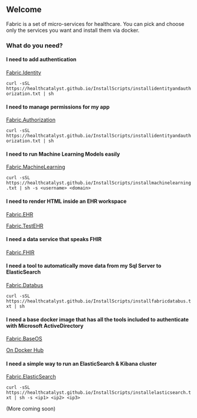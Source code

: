 ## Welcome

Fabric is a set of micro-services for healthcare.  You can pick and choose only the services you want and install them via docker.

### What do you need?

#### I need to add authentication
[Fabric.Identity](https://github.com/HealthCatalyst/Fabric.Identity)


``curl -sSL https://healthcatalyst.github.io/InstallScripts/installidentityandauthorization.txt | sh``

#### I need to manage permissions for my app
[Fabric.Authorization](https://github.com/HealthCatalyst/Fabric.Authorization)

``curl -sSL https://healthcatalyst.github.io/InstallScripts/installidentityandauthorization.txt | sh``

#### I need to run Machine Learning Models easily
[Fabric.MachineLearning](https://github.com/HealthCatalyst/Fabric.MachineLearning)

``curl -sSL https://healthcatalyst.github.io/InstallScripts/installmachinelearning.txt | sh -s <username> <domain>``

#### I need to render HTML inside an EHR workspace
[Fabric.EHR](https://github.com/HealthCatalyst/Fabric.EHR)


[Fabric.TestEHR](https://github.com/HealthCatalyst/Fabric.TestEHR)

#### I need a data service that speaks FHIR
[Fabric.FHIR](https://github.com/HealthCatalyst/Fabric.FHIR)

#### I need a tool to automatically move data from my Sql Server to ElasticSearch
[Fabric.Databus](https://github.com/HealthCatalyst/Fabric.Databus)


``curl -sSL https://healthcatalyst.github.io/InstallScripts/installfabricdatabus.txt | sh``

#### I need a base docker image that has all the tools included to authenticate with Microsoft ActiveDirectory
[Fabric.BaseOS](https://github.com/HealthCatalyst/Fabric.BaseOS)

[On Docker Hub](https://hub.docker.com/r/healthcatalyst/fabric.baseos)

#### I need a simple way to run an ElasticSearch & Kibana cluster
[Fabric.ElasticSearch](https://github.com/HealthCatalyst/Fabric.ElasticSearch)

``curl -sSL https://healthcatalyst.github.io/InstallScripts/installelasticsearch.txt | sh -s <ip1> <ip2> <ip3>``

(More coming soon)
